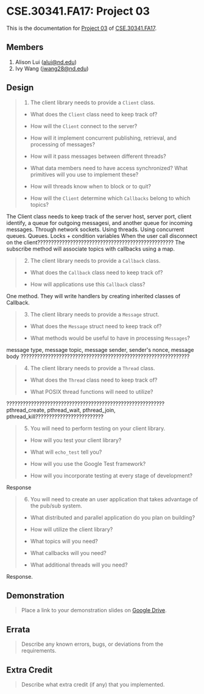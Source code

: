 CSE.30341.FA17: Project 03
==========================

This is the documentation for [Project 03] of [CSE.30341.FA17].

Members
-------

1. Alison Lui (alui@nd.edu)
2. Ivy Wang (jwang28@nd.edu)

Design
------

> 1. The client library needs to provide a `Client` class.
>
>   - What does the `Client` class need to keep track of?
>
>   - How will the `Client` connect to the server?
>
>   - How will it implement concurrent publishing, retrieval, and processing of
>     messages?
>
>   - How will it pass messages between different threads?
>
>   - What data members need to have access synchronized? What primitives will
>     you use to implement these?
>
>   - How will threads know when to block or to quit?
>
>   - How will the `Client` determine which `Callbacks` belong to which topics?

The Client class needs to keep track of the server host, server port, client identify, a queue for outgoing messagesi, and another queue for incoming messages.
Through network sockets.
Using threads.
Using concurrent queues.
Queues. Locks + condition variables
When the user call disconnect on the client??????????????????????????????????????????????????
The subscribe method will associate topics with callbacks using a map.

> 2. The client library needs to provide a `Callback` class.
>
>   - What does the `Callback` class need to keep track of?
>
>   - How will applications use this `Callback` class?

One method.
They will write handlers by creating inherited classes of Callback.

> 3. The client library needs to provide a `Message` struct.
>
>   - What does the `Message` struct need to keep track of?
>
>   - What methods would be useful to have in processing `Messages`?

message type, message topic, message sender, sender's nonce, message body
??????????????????????????????????????????????????????????????

> 4. The client library needs to provide a `Thread` class.
>
>   - What does the `Thread` class need to keep track of?
>
>   - What POSIX thread functions will need to utilize?

??????????????????????????????????????????????????????????
pthread_create, pthread_wait, pthread_join, pthread_kill?????????????????????????

> 5. You will need to perform testing on your client library.
>
>   - How will you test your client library?
>
>   - What will `echo_test` tell you?
>
>   - How will you use the Google Test framework?
>
>   - How will you incorporate testing at every stage of development?

Response

> 6. You will need to create an user application that takes advantage of the
>    pub/sub system.
>
>   - What distributed and parallel application do you plan on building?
>
>   - How will utilize the client library?
>
>   - What topics will you need?
>
>   - What callbacks will you need?
>
>   - What additional threads will you need?

Response.

Demonstration
-------------

> Place a link to your demonstration slides on [Google Drive].

Errata
------

> Describe any known errors, bugs, or deviations from the requirements.

Extra Credit
------------

> Describe what extra credit (if any) that you implemented.

[Project 03]:       https://www3.nd.edu/~pbui/teaching/cse.30341.fa17/project03.html
[CSE.30341.FA17]:   https://www3.nd.edu/~pbui/teaching/cse.30341.fa17/
[Google Drive]:     https://drive.google.com
